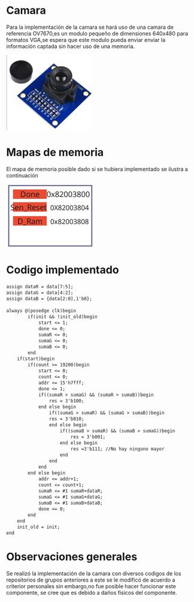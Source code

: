 
# Camara
Para la implementación de la camara se hará uso de una camara de referencia OV7670,es un modulo pequeño de dimensiones 640x480 para formatos VGA,se espera que este modulo pueda enviar enviar la información captada sin hacer uso de una memoria.

![Robot](https://github.com/unal-edigital2-labs/wp08-2021-2-gr07/blob/main/Imagenes%20github/stm32.png "Robot cartógrafo")

# Mapas de memoria
El mapa de memoria posible dado si se hubiera implementado se ilustra a continuación

![OV7670](https://github.com/unal-edigital2-labs/wp08-2021-2-gr07/blob/main/Imagenes%20github/Memoria_Camara.png "OV7670")
# Codigo implementado
```
assign dataR = data[7:5];
assign dataG = data[4:2];
assign dataB = {data[2:0],1'b0};

always @(posedge clk)begin
		if(init && !init_old)begin
			start <= 1;
			done <= 0;
			sumaR <= 0;
			sumaG <= 0;
			sumaB <= 0;
		end
	if(start)begin
		if(count >= 19200)begin
			start <= 0;
			count <= 0;
			addr <= 15'h7fff;
			done <= 1;
			if((sumaR > sumaG) && (sumaR > sumaB))begin
				res = 3'b100;
			end else begin
				if((sumaG > sumaR) && (sumaG > sumaB))begin
				res = 3'b010;
				end else begin
					if((sumaB > sumaR) && (sumaB > sumaG))begin
						res = 3'b001;
					end else begin
						res =3'b111; //No hay ninguno mayor
					end
				end
			end
		end else begin
			addr <= addr+1;
			count <= count+1;
			sumaR <= #1 sumaR+dataR;
			sumaG <= #1 sumaG+dataG;
			sumaB <= #1 sumaB+dataB;
			done <= 0;
		end
	end 
	init_old = init;
end
 ```

# Observaciones generales
Se realizó la implementación de la camara con diversos codigos de los repositorios de grupos anteriores a este se le modificó de acuerdo a criterior personales sin embargo,no fue posible hacer funcionar este componente, se cree que es debido a daños fisicos del componente.
